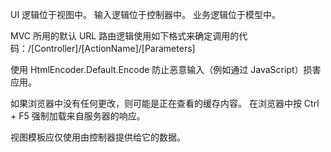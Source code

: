 ﻿UI 逻辑位于视图中。 输入逻辑位于控制器中。 业务逻辑位于模型中。

MVC 所用的默认 URL 路由逻辑使用如下格式来确定调用的代码：/[Controller]/[ActionName]/[Parameters]

使用 HtmlEncoder.Default.Encode 防止恶意输入（例如通过 JavaScript）损害应用。

如果浏览器中没有任何更改，则可能是正在查看的缓存内容。 在浏览器中按 Ctrl + F5 强制加载来自服务器的响应。

视图模板应仅使用由控制器提供给它的数据。 